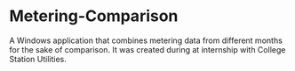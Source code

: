 # Metering-Comparison
A Windows application that combines metering data from different months for the sake of comparison. It was created during at internship with College Station Utilities.
